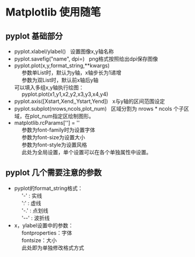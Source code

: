 # Matplotlib 使用随笔

## **pyplot 基础部分**
- pyplot.xlabel/ylabel()&nbsp;&nbsp; 设置图像x,y轴名称
- pyplot.savefig("name", dpi=)&nbsp;&nbsp; png格式按照给出dpi保存图像
- pyplot.plot(x,y,format_string,**kwargs)<br>&nbsp;&nbsp;&nbsp;&nbsp; 参数单List时，默认为y轴，x轴步长为1递增<br>&nbsp;&nbsp;&nbsp;&nbsp; 参数为双List时，默认前x轴后y轴<br>可以填入多组x,y轴执行绘图：<br>&nbsp;&nbsp;&nbsp;&nbsp; pyplot.plot(x1,y1,x2,y2,x3,y3,x4,y4)
- pyplot.axis([Xstart,Xend,,Ystart,Yend])&nbsp;&nbsp; x与y轴的区间范围设定
- pyplot.subplot(nrows,ncols,plot_num)&nbsp;&nbsp; 区域分割为 nrows * ncols 个子区域，在plot_num指定区绘制图形。
- matplotlib.rcParams[''] = ''<br>&nbsp;&nbsp;&nbsp;&nbsp; 参数为font-family时为设置字体<br>&nbsp;&nbsp;&nbsp;&nbsp; 参数为font-size为设置大小<br>&nbsp;&nbsp;&nbsp;&nbsp; 参数为font-style为设置风格<br>&nbsp;&nbsp;&nbsp;&nbsp; 此处为全局设置，单个设置可以在各个单独属性中设置。



## **pyplot 几个需要注意的参数**
- pyplot的format_string格式：<br>&nbsp;&nbsp;&nbsp;&nbsp; '-' : 实线<br>&nbsp;&nbsp;&nbsp;&nbsp; ':' : 虚线<br>&nbsp;&nbsp;&nbsp;&nbsp; '-.' : 点划线<br>&nbsp;&nbsp;&nbsp;&nbsp; '--' : 波折线
- x，ylabel设置中的参数：<br>&nbsp;&nbsp;&nbsp;&nbsp; fontproperties：字体<br>&nbsp;&nbsp;&nbsp;&nbsp; fontsize：大小<br>&nbsp;&nbsp;&nbsp;&nbsp; 此处即为单独修改格式方式